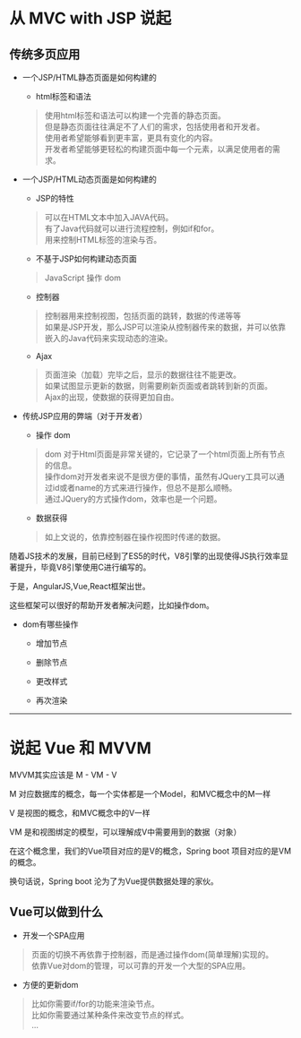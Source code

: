 # 从 MVC with JSP 说起

## 传统多页应用  

 + 一个JSP/HTML静态页面是如何构建的
    - html标签和语法
    > 使用html标签和语法可以构建一个完善的静态页面。  
    但是静态页面往往满足不了人们的需求，包括使用者和开发者。  
    使用者希望能够看到更丰富，更具有变化的内容。  
    开发者希望能够更轻松的构建页面中每一个元素，以满足使用者的需求。

 + 一个JSP/HTML动态页面是如何构建的
    - JSP的特性
    > 可以在HTML文本中加入JAVA代码。  
      有了Java代码就可以进行流程控制，例如if和for。  
      用来控制HTML标签的渲染与否。 
    - 不基于JSP如何构建动态页面  
    > JavaScript 操作 dom
    - 控制器
    > 控制器用来控制视图，包括页面的跳转，数据的传递等等  
      如果是JSP开发，那么JSP可以渲染从控制器传来的数据，并可以依靠嵌入的Java代码来实现动态的渲染。
    - Ajax
    > 页面渲染（加载）完毕之后，显示的数据往往不能更改。  
      如果试图显示更新的数据，则需要刷新页面或者跳转到新的页面。  
      Ajax的出现，使数据的获得更加自由。  

 + 传统JSP应用的弊端（对于开发者）
    - 操作 dom
    > dom 对于Html页面是非常关键的，它记录了一个html页面上所有节点的信息。  
      操作dom对开发者来说不是很方便的事情，虽然有JQuery工具可以通过id或者name的方式来进行操作，但总不是那么顺畅。  
      通过JQuery的方式操作dom，效率也是一个问题。  
    - 数据获得
    > 如上文说的，依靠控制器在操作视图时传递的数据。

随着JS技术的发展，目前已经到了ES5的时代，V8引擎的出现使得JS执行效率显著提升，毕竟V8引擎使用C进行编写的。  

于是，AngularJS,Vue,React框架出世。  

这些框架可以很好的帮助开发者解决问题，比如操作dom。  

 + dom有哪些操作  

    - 增加节点  

    - 删除节点  

    - 更改样式  

    - 再次渲染

---

# 说起 Vue 和 MVVM

MVVM其实应该是 M - VM - V  

M 对应数据库的概念，每一个实体都是一个Model，和MVC概念中的M一样  

V 是视图的概念，和MVC概念中的V一样  

VM 是和视图绑定的模型，可以理解成V中需要用到的数据（对象）

在这个概念里，我们的Vue项目对应的是V的概念，Spring boot 项目对应的是VM的概念。  

换句话说，Spring boot 沦为了为Vue提供数据处理的家伙。  

## Vue可以做到什么  

 + 开发一个SPA应用
 > 页面的切换不再依靠于控制器，而是通过操作dom(简单理解)实现的。  
   依靠Vue对dom的管理，可以可靠的开发一个大型的SPA应用。

 + 方便的更新dom
 > 比如你需要if/for的功能来渲染节点。  
   比如你需要通过某种条件来改变节点的样式。  
   ...